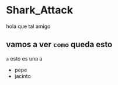 # Shark_Attack

hola que tal amigo

## vamos a ver `como` queda esto
`a` esto es una a

* pepe
* jacinto